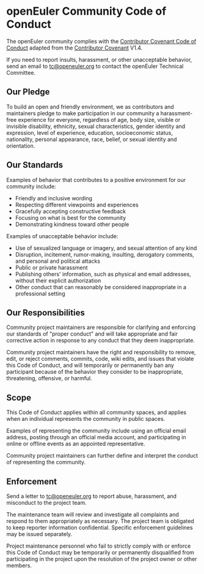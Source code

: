# openEuler Community Code of Conduct

The openEuler community complies with the [Contributor Covenant Code of Conduct](https://www.contributor-covenant.org/version/1/4/code-of-conduct/) adapted from the [Contributor Covenant](https://contributor-covenant.org) V1.4.



If you need to report insults, harassment, or other unacceptable behavior, send an email to tc@openeuler.org to contact the openEuler Technical Committee.



## Our Pledge

To build an open and friendly environment, we as contributors and maintainers pledge to make participation in our community a harassment-free experience for everyone, regardless of age, body size, visible or invisible disability, ethnicity, sexual characteristics, gender identity and expression, level of experience, education, socioeconomic status, nationality, personal appearance, race, belief, or sexual identity and orientation.



## Our Standards

Examples of behavior that contributes to a positive environment for our community include:

* Friendly and inclusive wording
* Respecting different viewpoints and experiences
* Gracefully accepting constructive feedback
* Focusing on what is best for the community
* Demonstrating kindness toward other people

Examples of unacceptable behavior include:

* Use of sexualized language or imagery, and sexual attention of any kind
* Disruption, incitement, rumor-making, insulting, derogatory comments, and personal and political attacks
* Public or private harassment
* Publishing others' information, such as physical and email addresses, without their explicit authorization
* Other conduct that can reasonably be considered inappropriate in a professional setting



## Our Responsibilities

Community project maintainers are responsible for clarifying and enforcing our standards of "proper conduct" and will take appropriate and fair corrective action in response to any conduct that they deem inappropriate.

Community project maintainers have the right and responsibility to remove, edit, or reject comments, commits, code, wiki edits, and issues that violate this Code of Conduct, and will temporarily or permanently ban any participant because of the behavior they consider to be inappropriate, threatening, offensive, or harmful.



## Scope

This Code of Conduct applies within all community spaces, and applies when an individual represents the community in public spaces.

Examples of representing the community include using an official email address, posting through an official media account, and participating in online or offline events as an appointed representative.

Community project maintainers can further define and interpret the conduct of representing the community.



## Enforcement

Send a letter to tc@openeuler.org to report abuse, harassment, and misconduct to the project team.

The maintenance team will review and investigate all complaints and respond to them appropriately as necessary. The project team is obligated to keep reporter information confidential. Specific enforcement guidelines may be issued separately.

Project maintenance personnel who fail to strictly comply with or enforce this Code of Conduct may be temporarily or permanently disqualified from participating in the project upon the resolution of the project owner or other members.
